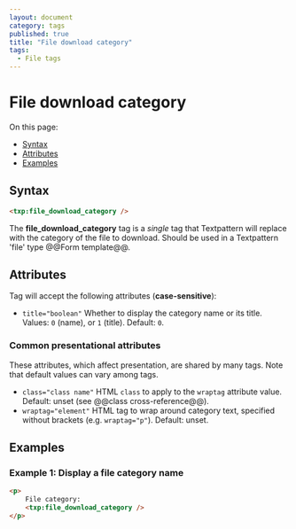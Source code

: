 ```yaml
---
layout: document
category: tags
published: true
title: "File download category"
tags:
  - File tags
---
```


# File download category

On this page:

* [Syntax](#syntax)
* [Attributes](#attributes)
* [Examples](#examples)

## Syntax

~~~ html
<txp:file_download_category />
~~~

The **file_download_category** tag is a *single* tag that Textpattern will replace with the category of the file to download. Should be used in a Textpattern 'file' type @@Form template@@.

## Attributes

Tag will accept the following attributes (**case-sensitive**):

* `title="boolean"`
Whether to display the category name or its title.
Values: `0` (name), or `1` (title).
Default: `0`.

### Common presentational attributes

These attributes, which affect presentation, are shared by many tags. Note that default values can vary among tags.

* `class="class name"`
HTML `class` to apply to the `wraptag` attribute value.
Default: unset (see @@class cross-reference@@).
* `wraptag="element"`
HTML tag to wrap around category text, specified without brackets (e.g. `wraptag="p"`).
Default: unset.

## Examples

### Example 1: Display a file category name

~~~ html
<p>
    File category:
    <txp:file_download_category />
</p>
